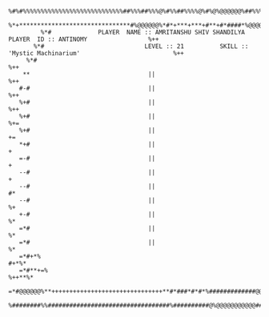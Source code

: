                  %#%#%%%%%%%%%%%%%%%%%%%%%%%%%%%%##%%%##%%%@%#%%##%%%%@%#%@%@@@@@@%##%%%%%%#%%%%%%%%%%%%%%%%%%%%%%%%%%%##%
               %*+*******************************#%@@@@@@%*#*+***+***+#**+#*####*%@@@@@@@@#****************************+*+
             %*#             PLAYER  NAME :: AMRITANSHU SHIV SHANDILYA          PLAYER  ID :: ANTINOMY                 %++
           %*#                            LEVEL :: 21          SKILL ::  'Mystic Machinarium'                          %++
         %*#                                                                                                          %++
        **                                 ||                                                                          %++
       #-#                                 ||                                                                          %++
       %+#                                 ||                                                                          %++
       %+#                                 ||                                                                          %+=
       %+#                                 ||                                                                           +=
       *+#                                 ||                                                                            +
       =-#                                 ||                                                                            +
       --#                                 ||                                                                            +
       --#                                 ||                                                                           #*
       --#                                 ||                                                                           %+
       +-#                                 ||                                                                           %*
       =*#                                 ||                                                                           %*
       =*#                                 ||                                                                           %*
       =*#+*%                                                                                                        #+*%*
       =*#**+=%                                                                                                    %++**%*
       =*#@@@@@@%**+++++++++++++++++++++++++++++++**#*###*#*#*%#############@@@@@@@@@@@@@@**#**#**#**#**#**#**#**#**#**#
       %########%%##################################%##########@%@@@@@@@@@@@############################%%#%@#%@%%@%%
